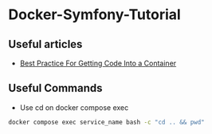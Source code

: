 # Docker-Symfony-Tutorial

## Useful articles
- [Best Practice For Getting Code Into a Container](https://forums.docker.com/t/best-practices-for-getting-code-into-a-container-git-clone-vs-copy-vs-data-container/4077/3)

## Useful Commands
- Use cd on docker compose exec
```bash
docker compose exec service_name bash -c "cd .. && pwd"
```